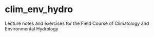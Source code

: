# clim_env_hydro
Lecture notes and exercises for the Field Course of Climatology and Environmental Hydrology
